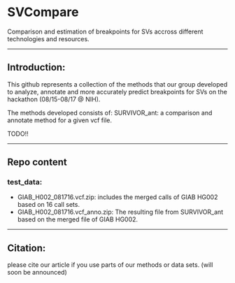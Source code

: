 # SVCompare
Comparison and estimation of breakpoints for SVs accross different technologies and resources.

**************************************
## Introduction:

This github represents a collection of the methods that our group developed to analyze, annotate and more accurately predict breakpoints for SVs on the hackathon (08/15-08/17 @ NIH).

The methods developed consists of:
SURVIVOR_ant: a comparison and annotate method for a given vcf file.

TODO!!


************************************
## Repo content

### test_data: 
- GIAB_H002_081716.vcf.zip: includes the merged calls of GIAB HG002 based on 16 call sets.
- GIAB_H002_081716.vcf_anno.zip: The resulting file from SURVIVOR_ant based on the merged file of GIAB HG002.
    

************************************
## Citation:
please cite our article if you use parts of our methods or data sets. (will soon be announced) 



